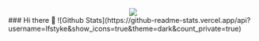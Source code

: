 <div align="center"> <img src="https://metrics.lecoq.io/Ifstyke?template=classic&base.indepth=false&base.hireable=false&config.timezone=Asia%2FShanghai"> </div>
### Hi there 👋
![Github Stats](https://github-readme-stats.vercel.app/api?username=Ifstyke&show_icons=true&theme=dark&count_private=true)
<!--
**Ifstyke/Ifstyke** is a ✨ _special_ ✨ repository because its `README.md` (this file) appears on your GitHub profile.

Here are some ideas to get you started:

- 🔭 I’m currently working on ...
- 🌱 I’m currently learning ...
- 👯 I’m looking to collaborate on ...
- 🤔 I’m looking for help with ...
- 💬 Ask me about ...
- 📫 How to reach me: ...
- 😄 Pronouns: ...
- ⚡ Fun fact: ...
-->
